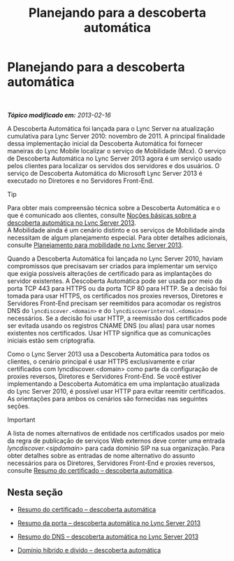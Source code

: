﻿---
title: Planejando para a descoberta automática
TOCTitle: Planejando para a descoberta automática
ms:assetid: 51f1ff94-1d64-4e6d-a878-b86fa07edc2d
ms:mtpsurl: https://technet.microsoft.com/pt-br/library/JJ945628(v=OCS.15)
ms:contentKeyID: 52057605
ms.date: 05/19/2016
mtps_version: v=OCS.15
ms.translationtype: HT
---

# Planejando para a descoberta automática

 

_**Tópico modificado em:** 2013-02-16_

A Descoberta Automática foi lançada para o Lync Server na atualização cumulativa para Lync Server 2010: novembro de 2011. A principal finalidade dessa implementação inicial da Descoberta Automática foi fornecer maneiras do Lync Mobile localizar o serviço de Mobilidade (Mcx). O serviço de Descoberta Automática no Lync Server 2013 agora é um serviço usado pelos clientes para localizar os servidos dos servidores e dos usuários. O serviço de Descoberta Automática do Microsoft Lync Server 2013 é executado no Diretores e no Servidores Front-End.


> [!TIP]
> Para obter mais compreensão técnica sobre a Descoberta Automática e o que é comunicado aos clientes, consulte <A href="lync-server-2013-understanding-autodiscover.md">Noções básicas sobre a descoberta automática no Lync Server 2013</A>.<BR>A Mobilidade ainda é um cenário distinto e os serviços de Mobilidade ainda necessitam de algum planejamento especial. Para obter detalhes adicionais, consulte <A href="lync-server-2013-planning-for-mobility.md">Planejamento para mobilidade no Lync Server 2013</A>.



Quando a Descoberta Automática foi lançada no Lync Server 2010, haviam compromissos que precisavam ser criados para implementar um serviço que exigia possíveis alterações de certificado para as implantações do servidor existentes. A Descoberta Automática pode ser usada por meio da porta TCP 443 para HTTPS ou da porta TCP 80 para HTTP. Se a decisão foi tomada para usar HTTPS, os certificados nos proxies reversos, Diretores e Servidores Front-End precisam ser reemitidos para acomodar os registros DNS do `lyncdiscover.<domain>` e do `lyncdiscoverinternal.<domain>` necessários. Se a decisão foi usar HTTP, a reemissão dos certificados pode ser evitada usando os registros CNAME DNS (ou alias) para usar nomes existentes nos certificados. Usar HTTP significa que as comunicações iniciais estão sem criptografia.

Como o Lync Server 2013 usa a Descoberta Automática para todos os clientes, o cenário principal é usar HTTPS exclusivamente e criar certificados com lyncdiscover.\<domain\> como parte da configuração de proxies reversos, Diretores e Servidores Front-End. Se você estiver implementando a Descoberta Automática em uma implantação atualizada do Lync Server 2010, é possível usar HTTP para evitar reemitir certificados. As orientações para ambos os cenários são fornecidas nas seguintes seções.

> [!important]  
> A lista de nomes alternativos de entidade nos certificados usados por meio da regra de publicação de serviços Web externos deve conter uma entrada <em>lyncdiscover.&lt;sipdomain&gt;</em> para cada domínio SIP na sua organização. Para obter detalhes sobre as entradas de nome alternativo do assunto necessários para os Diretores, Servidores Front-End e proxies reversos, consulte <a href="lync-server-2013-certificate-summary-autodiscover.md">Resumo do certificado – descoberta automática</a>.

## Nesta seção

  - [Resumo do certificado – descoberta automática](lync-server-2013-certificate-summary-autodiscover.md)

  - [Resumo da porta – descoberta automática no Lync Server 2013](lync-server-2013-port-summary-autodiscover.md)

  - [Resumo do DNS – descoberta automática no Lync Server 2013](lync-server-2013-dns-summary-autodiscover.md)

  - [Domínio híbrido e divido – descoberta automática](lync-server-2013-hybrid-and-split-domain-autodiscover.md)

